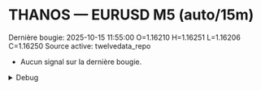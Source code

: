 # THANOS — EURUSD M5 (auto/15m)
Dernière bougie: 2025-10-15 11:55:00  O=1.16210  H=1.16251  L=1.16206  C=1.16250
Source active: twelvedata_repo

- Aucun signal sur la dernière bougie.

<details><summary>Debug</summary>

- TD_API_KEY manquant.

</details>